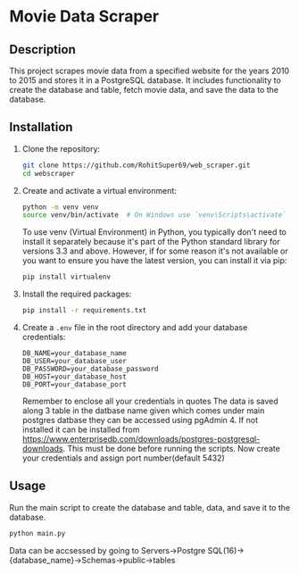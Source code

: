 # Movie Data Scraper

## Description

This project scrapes movie data from a specified website for the years 2010 to 2015 and stores it in a PostgreSQL database. It includes functionality to create the database and table, fetch movie data, and save the data to the database.

## Installation

1. Clone the repository:

   ```bash
   git clone https://github.com/RohitSuper69/web_scraper.git
   cd webscraper
   ```

2. Create and activate a virtual environment:

   ```bash
   python -m venv venv
   source venv/bin/activate  # On Windows use `venv\Scripts\activate`
   ```

   To use venv (Virtual Environment) in Python, you typically don't need to install it separately because it's part of the Python standard library for versions 3.3 and above. However, if for some reason it's not available or you want to ensure you have the latest version, you can install it via pip:

   ```bash
   pip install virtualenv
   ```

3. Install the required packages:

   ```bash
   pip install -r requirements.txt
   ```

4. Create a `.env` file in the root directory and add your database credentials:
   ```env
   DB_NAME=your_database_name
   DB_USER=your_database_user
   DB_PASSWORD=your_database_password
   DB_HOST=your_database_host
   DB_PORT=your_database_port
   ```
   Remember to enclose all your credentials in quotes
   The data is saved along 3 table in the datbase name given which comes under main postgres datbase they can be accessed using pgAdmin 4. If not installed it can be installed from
   https://www.enterprisedb.com/downloads/postgres-postgresql-downloads. This must be done before running the scripts. Now create your credentials and assign port number(default 5432)

## Usage

Run the main script to create the database and table, data, and save it to the database.

```bash
python main.py
```

Data can be accsessed by going to Servers->Postgre SQL(16)->{database_name}->Schemas->public->tables
